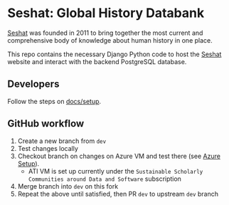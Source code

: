 # Seshat: Global History Databank

[Seshat](http://seshat-db.com/) was founded in 2011 to bring together the most current and comprehensive body of knowledge about human history in one place.

This repo contains the necessary Django Python code to host the [Seshat](http://seshat-db.com/) website and interact with the backend PostgreSQL database.

## Developers

Follow the steps on [docs/setup](docs/setup.md).

## GitHub workflow

1. Create a new branch from `dev`
2. Test changes locally
3. Checkout branch on changes on Azure VM and test there (see [Azure Setup](docs/setup.md#azure-setup)).
    - ATI VM is set up currently under the `Sustainable Scholarly Communities around Data and Software` subscription
4. Merge branch into `dev` on this fork
5. Repeat the above until satisfied, then PR `dev` to upstream `dev` branch